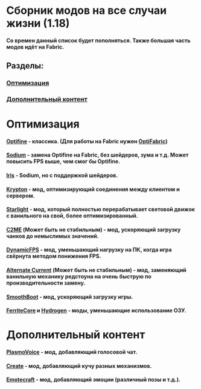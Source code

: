 # Сборник модов на все случаи жизни (1.18)

#### Со времен данный список будет пополняться. Также большая часть модов идёт на Fabric.

## Разделы:

### [Оптимизация](https://github.com/bottleofench/my-mods-bestiary#оптимизация-1)
### [Дополнительный контент](https://github.com/bottleofench/my-mods-bestiary#дополнительный-контент-1)

# Оптимизация

#### [Optifine](https://optifine.net/home) - классика. (Для работы на Fabric нужен [OptiFabric](https://www.curseforge.com/minecraft/mc-mods/optifabric))
#### [Sodium](https://modrinth.com/mod/sodium) - замена Optifine на Fabric, без шейдеров, зума и т.д. Может повысить FPS выше, чем смог бы Optifine.
#### [Iris](https://modrinth.com/mod/iris) - Sodium, но с поддержкой шейдеров.
#### [Krypton](https://github.com/astei/krypton) - мод, оптимизирующий соединения между клиентом и сервером.
#### [Starlight](https://github.com/PaperMC/Starlight) - мод, который полностью перерабатывает световой движок с ванильного на свой, более оптимизированный.
#### [C2ME](https://modrinth.com/mod/c2me-fabric) (Может быть не стабильным) - мод, ускоряющий загрузку чанков до немыслимых значений.
#### [DynamicFPS](https://modrinth.com/mod/dynamic-fps) - мод, уменьшающий нагрузку на ПК, когда игра свёрнута методом понижения FPS.
#### [Alternate Current](https://modrinth.com/mod/alternate-current) (Может быть не стабильным)  - мод, заменяющий ванильную механику редстоуна на очень быструю по производительности замену.
#### [SmoothBoot](https://modrinth.com/mod/smoothboot-fabric) - мод, ускоряющий загрузку игры.
#### [FerriteCore](https://modrinth.com/mod/ferrite-core) и [Hydrogen](https://modrinth.com/mod/hydrogen) - моды, уменьшающие использование ОЗУ.

# Дополнительный контент

#### [PlasmoVoice](https://modrinth.com/mod/plasmo-voice) - мод, добавляющий голосовой чат.
#### [Create](https://www.curseforge.com/minecraft/mc-mods/create) - мод, добавляющий кучу разных механизмов.
#### [Emotecraft](https://modrinth.com/mod/emotecraft) - мод, добавляющий эмоции (различный позы и т.д.).
